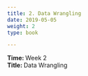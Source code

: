 ```yaml
---
title: 2. Data Wrangling
date: 2019-05-05
weight: 2
type: book

---
```


<b> Time: </b> Week 2 <br>
<b> Title: </b> Data Wrangling <br>

